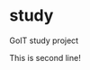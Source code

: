 # study
GoIT study project
<!DOCTYPE html>
<html lang="en">
<head>
	<meta charset="UTF-8">
	<title>Document</title>
</head>
<body>

This is second line!
	
</body>
</html>